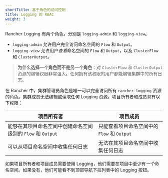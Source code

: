 ```yaml
---
shortTitle: 基于角色的访问控制
title: Logging 的 RBAC
weight: 3
---
```


Rancher Logging 有两个角色，分别是 `logging-admin` 和 `logging-view`。

- `logging-admin` 允许用户完全访问命名空间的 `Flow` 和 `Output`。
- `logging-view` 允许用户*查看*命名空间的 `Flow` 和 `Output`，以及 `ClusterFlow` 和 `ClusterOutput`。

> **为什么选择一个角色而不是另一个角色**：对 `ClusterFlow` 和 `ClusterOutput` 资源的编辑权限非常强大。任何拥有该权限的用户都能编辑集群中的所有日志。

在 Rancher 中，集群管理员角色是唯一可以完全访问所有 `rancher-logging` 资源的角色。集群成员无法编辑或读取任何 Logging 资源。项目所有者和成员具有以下权限：

| 项目所有者 | 项目成员 |
--- | ---
| 能够在其项目命名空间中创建命名空间级别的 `Flow` 和 `Output` | 只能查看项目命名空间中的 `Flow` 和 `Output` |
| 可以从项目命名空间中收集任何日志 | 无法在其项目命名空间中收集任何日志 |

如果项目所有者和项目成员需要使用 Logging，他们需要在项目中至少有*一个*命名空间。如果没有，他们可能看不到顶部导航下拉列表中的 Logging 按钮。